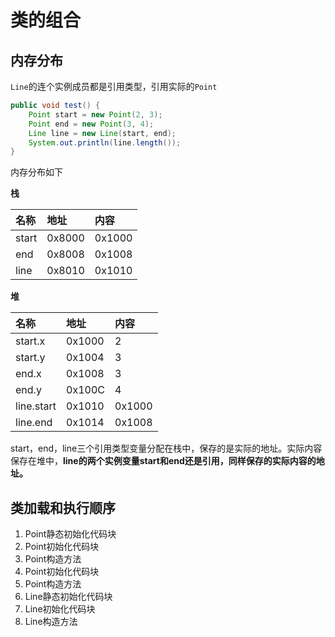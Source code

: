 # 类的组合

## 内存分布

`Line`的连个实例成员都是引用类型，引用实际的`Point`

```java
public void test() {
    Point start = new Point(2, 3);
    Point end = new Point(3, 4);
    Line line = new Line(start, end);
    System.out.println(line.length());
}
```

内存分布如下

**栈**

| 名称 | 地址 | 内容|
| :--- | :----| :---- |
| start | 0x8000 | 0x1000 |
| end | 0x8008 | 0x1008 |
| line | 0x8010 | 0x1010 |

**堆**

| 名称 | 地址 | 内容|
| :--- | :----| :---- |
| start.x | 0x1000 | 2 |
| start.y | 0x1004 | 3 |
| end.x | 0x1008 | 3 |
| end.y | 0x100C | 4 |
| line.start | 0x1010 | 0x1000 |
| line.end | 0x1014 | 0x1008 |

start，end，line三个引用类型变量分配在栈中，保存的是实际的地址。实际内容保存在堆中，**line的两个实例变量start和end还是引用，同样保存的实际内容的地址。**

## 类加载和执行顺序

1. Point静态初始化代码块
2. Point初始化代码块
3. Point构造方法
4. Point初始化代码块
5. Point构造方法
6. Line静态初始化代码块
7. Line初始化代码块
8. Line构造方法